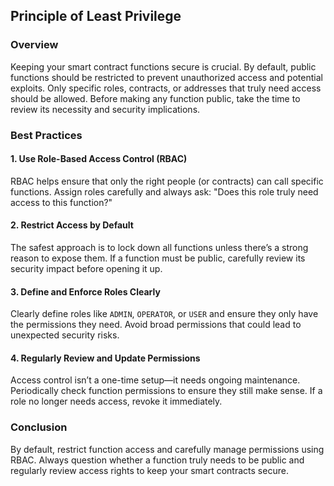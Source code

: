 ## Principle of Least Privilege

### Overview
Keeping your smart contract functions secure is crucial. By default, public functions should be restricted to prevent unauthorized access and potential exploits. Only specific roles, contracts, or addresses that truly need access should be allowed. Before making any function public, take the time to review its necessity and security implications.

### Best Practices
#### 1. Use Role-Based Access Control (RBAC)
RBAC helps ensure that only the right people (or contracts) can call specific functions. Assign roles carefully and always ask: "Does this role truly need access to this function?"

#### 2. Restrict Access by Default
The safest approach is to lock down all functions unless there’s a strong reason to expose them. If a function must be public, carefully review its security impact before opening it up.

#### 3. Define and Enforce Roles Clearly
Clearly define roles like `ADMIN`, `OPERATOR`, or `USER` and ensure they only have the permissions they need. Avoid broad permissions that could lead to unexpected security risks.

#### 4. Regularly Review and Update Permissions
Access control isn’t a one-time setup—it needs ongoing maintenance. Periodically check function permissions to ensure they still make sense. If a role no longer needs access, revoke it immediately.

### Conclusion
By default, restrict function access and carefully manage permissions using RBAC. Always question whether a function truly needs to be public and regularly review access rights to keep your smart contracts secure.